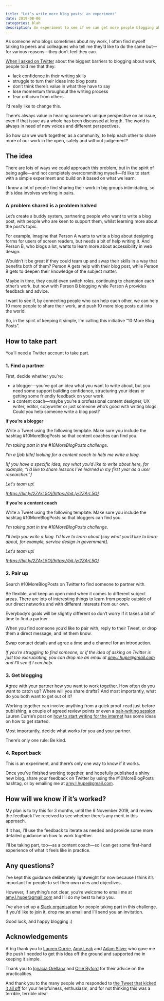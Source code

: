 ```yaml
---

title: "Let’s write more blog posts: an experiment"
date: 2019-08-06
categories: blah
description: An experiment to see if we can get more people blogging about their work in the open by working together. Here’s how to get involved.
---
```


As someone who blogs sometimes about my work, I often find myself talking to peers and colleagues who tell me they’d like to do the same but—for various reasons—they don’t feel they can.

[When I asked on Twitter](https://twitter.com/Amy_Hupe/status/1126189806264946689?s=20) about the biggest barriers to blogging about work, people told me that they:



*   lack confidence in their writing skills
*   struggle to turn their ideas into blog posts
*   don’t think there’s value in what they have to say
*   lose momentum throughout the writing process
*   fear criticism from others

I’d really like to change this.

There’s always value in hearing someone’s unique perspective on an issue, even if that issue as a whole has been discussed at length. The world is always in need of new voices and different perspectives.

So how can we work together, as a community, to help each other to share more of our work in the open, safely and without judgement?


## The idea

There are lots of ways we could approach this problem, but in the spirit of being agile—and not completely overcommitting myself—I’d like to start with a simple experiment and build on it based on what we learn.

I know a lot of people find sharing their work in big groups intimidating, so this idea involves working in pairs.


### A problem shared is a problem halved

Let’s create a buddy system, partnering people who want to write a blog post, with people who are keen to support them, whilst learning more about the post’s topic.

For example, imagine that Person A wants to write a blog about designing forms for users of screen readers, but needs a bit of help writing it. And Person B, who blogs a lot, wants to learn more about accessibility in web design.

Wouldn’t it be great if they could team up and swap their skills in a way that benefits both of them? Person A gets help with their blog post, while Person B gets to deepen their knowledge of the subject matter.

Maybe in time, they could even switch roles, continuing to champion each other’s work, but now with Person B blogging while Person A provides feedback and advice.

I want to see if, by connecting people who can help each other, we can help 10 more people to share their work, and push 10 more blog posts out into the world.

So, in the spirit of keeping it simple, I’m calling this initiative “10 More Blog Posts”.


## How to take part

You’ll need a Twitter account to take part.


### 1. Find a partner

First, decide whether you’re:

*   a blogger—you’ve got an idea what you want to write about, but you need some support building confidence, structuring your ideas or getting some friendly feedback on your work.
*   a content coach—maybe you’re a professional content designer, UX writer, editor, copywriter or just someone who’s good with writing blogs. Could you help someone write a blog post?


**If you’re a blogger**

Write a Tweet using the following template. Make sure you include the hashtag #10MoreBlogPosts so that content coaches can find you.

_I'm taking part in the #10MoreBlogPosts challenge._

_I'm a [job title] looking for a content coach to help me write a blog._

_[If you have a specific idea, say what you’d like to write about here, for example, “I’d like to share lessons I’ve learned in my first year as a user researcher.”]_

_Let's team up!_

_[https://bit.ly/2ZArL5O](https://bit.ly/2ZArL5O)_


**If you’re a content coach**

Write a Tweet using the following template. Make sure you include the hashtag #10MoreBlogPosts so that bloggers can find you.

_I'm taking part in the #10MoreBlogPosts challenge._

_I’ll help you write a blog. I’d love to learn about [say what you’d like to learn about, for example, service design in government]._

_Let's team up!_

_[https://bit.ly/2ZArL5O](https://bit.ly/2ZArL5O)_


### 2. Pair up

Search #10MoreBlogPosts on Twitter to find someone to partner with.

Be flexible, and keep an open mind when it comes to different subject areas. There are lots of interesting things to learn from people outside of our direct networks and with different interests from our own.

Everybody’s goals will be slightly different so don’t worry if it takes a bit of time to find a partner.

When you find someone you’d like to pair with, reply to their Tweet, or drop them a direct message, and let them know.

Swap contact details and agree a time and a channel for an introduction.

_If you’re struggling to find someone, or if the idea of asking on Twitter is just too excruciating, you can drop me an email at [amy.l.hupe@gmail.com](mailto:amy.l.hupe@gmail.com) and I’ll see if I can help._


### 3. Get blogging

Agree with your partner how you want to work together. How often do you want to catch up? Where will you share drafts? And most importantly, what do you both want to get out of it?

Working together can involve anything from a quick proof-read just before publishing, a couple of agreed review points or even a [pair-writing session](https://gds.blog.gov.uk/2016/09/21/it-takes-2-how-we-use-pair-writing/). Lauren Currie’s post on [how to start writing for the internet](http://www.redjotter.com/redjotterblog/2018/12/30/how-to-start-writing-on-the-internet) has some ideas on how to get started.

Most importantly, decide what works for you and your partner.

There’s only one rule: Be kind.


### 4. Report back

This is an experiment, and there’s only one way to know if it works.

Once you’ve finished working together, and hopefully published a shiny new blog, share your feedback on Twitter by using the #10MoreBlogPosts hashtag, or by emailing me at [amy.l.hupe@gmail.com](mailto:amy.l.hupe@gmail.com).


## How will we know if it’s worked?

My plan is to try this for 3 months, until the 6 November 2019, and review the feedback I’ve received to see whether there’s any merit in this approach.

If it has, I’ll use the feedback to iterate as needed and provide some more detailed guidance on how to work together.

I’ll be taking part, too—as a content coach—so I can get some first-hand experience of what it feels like in practice.


## Any questions?

I’ve kept this guidance deliberately lightweight for now because I think it’s important for people to set their own rules and objectives.

However, if anything’s not clear, you’re welcome to email me at [amy.l.hupe@gmail.com](mailto:amy.l.hupe@gmail.com) and I’ll do my best to help you.

I’ve also set up a [Slack organisation](https://10moreblogposts.slack.com/) for people taking part in this challenge. If you’d like to join it, drop me an email and I’ll send you an invitation.

Good luck, and happy blogging :)


## Acknowledgements

A big thank you to [Lauren Currie](https://twitter.com/Redjotter), [Amy Leak](https://twitter.com/LeakyTweety) and [Adam Silver](https://twitter.com/adambsilver) who gave me the push I needed to get this idea off the ground and supported me in keeping it simple.

Thank you to [Ignacia Orellana](https://twitter.com/ignaciaorellana) and [Ollie Byford](https://twitter.com/36degrees) for their advice on the practicalities.

And thank you to the many people who responded to [the Tweet that kicked it all off](https://twitter.com/Amy_Hupe/status/1157234645462913024?s=20) for your helpfulness, enthusiasm, and for not thinking this was a terrible, terrible idea!